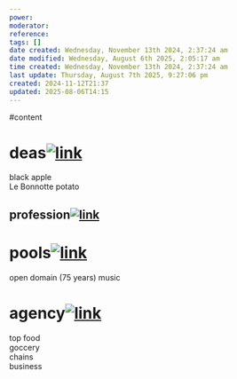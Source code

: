 ```yaml
---
power: 
moderator: 
reference: 
tags: []
date created: Wednesday, November 13th 2024, 2:37:24 am
date modified: Wednesday, August 6th 2025, 2:05:17 am
time created: Wednesday, November 13th 2024, 2:37:24 am
last update: Thursday, August 7th 2025, 9:27:06 pm
created: 2024-11-12T21:37
updated: 2025-08-06T14:15
---
```

#content 
# deas[![link](https://localhost/tiki-26.2/img/icons/link.png)](https://localhost/tiki-26.2/tiki-index.php?page=agency-show#ideas)

black apple  
Le Bonnotte potato

## profession[![link](https://localhost/tiki-26.2/img/icons/link.png)](https://localhost/tiki-26.2/tiki-index.php?page=agency-show#profession)

# pools[![link](https://localhost/tiki-26.2/img/icons/link.png)](https://localhost/tiki-26.2/tiki-index.php?page=agency-show#pools)

open domain (75 years) music

# agency[![link](https://localhost/tiki-26.2/img/icons/link.png)](https://localhost/tiki-26.2/tiki-index.php?page=agency-show#agency)

top food  
goccery  
chains  
business
